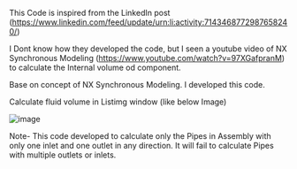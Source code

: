 This Code is inspired from the LinkedIn post (https://www.linkedin.com/feed/update/urn:li:activity:7143468772987658240/)

I Dont know how they developed the code, but I seen a youtube video of NX Synchronous Modeling (https://www.youtube.com/watch?v=97XGafpranM) to calculate the Internal volume od component.

Base on concept of NX Synchronous Modeling. I developed this code.

Calculate fluid volume in Listimg window (like below Image)

![image](https://github.com/MohanDulam/Internal-Fluid-Volume-Calculation/assets/111222356/61d6f5e2-a1b6-45a6-9e9b-a3ba4305e4ad)

Note- This code developed to calculate only the Pipes in Assembly with only one inlet and one outlet in any direction. It will fail to calculate Pipes with multiple outlets or inlets.
